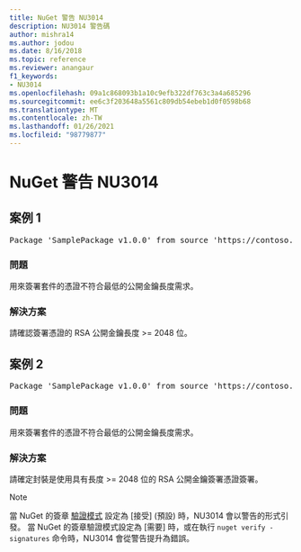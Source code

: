 ```yaml
---
title: NuGet 警告 NU3014
description: NU3014 警告碼
author: mishra14
ms.author: jodou
ms.date: 8/16/2018
ms.topic: reference
ms.reviewer: anangaur
f1_keywords:
- NU3014
ms.openlocfilehash: 09a1c868093b1a10c9efb322df763c3a4a685296
ms.sourcegitcommit: ee6c3f203648a5561c809db54ebeb1d0f0598b68
ms.translationtype: MT
ms.contentlocale: zh-TW
ms.lasthandoff: 01/26/2021
ms.locfileid: "98779877"
---
```

# <a name="nuget-warning-nu3014"></a>NuGet 警告 NU3014

## <a name="scenario-1"></a>案例 1

<pre>Package 'SamplePackage v1.0.0' from source 'https://contoso.com/index.json': The signing certificate does not meet a minimum public key length requirement.</pre>

### <a name="issue"></a>問題

用來簽署套件的憑證不符合最低的公開金鑰長度需求。


### <a name="solution"></a>解決方案

請確認簽署憑證的 RSA 公開金鑰長度 >= 2048 位。



## <a name="scenario-2"></a>案例 2

<pre>Package 'SamplePackage v1.0.0' from source 'https://contoso.com/index.json': The primary signature's certificate does not meet a minimum public key length requirement.</pre>

### <a name="issue"></a>問題

用來簽署套件的憑證不符合最低的公開金鑰長度需求。


### <a name="solution"></a>解決方案

請確定封裝是使用具有長度 >= 2048 位的 RSA 公開金鑰簽署憑證簽署。


> [!Note]
> 當 NuGet 的簽章 [驗證模式](../../consume-packages/installing-signed-packages.md#configure-package-signature-requirements) 設定為 [接受] (預設) 時，NU3014 會以警告的形式引發。 當 NuGet 的簽章驗證模式設定為 [需要] 時，或在執行 `nuget verify -signatures` 命令時，NU3014 會從警告提升為錯誤。 
